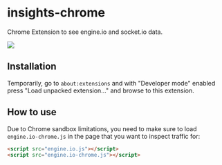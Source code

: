 
# insights-chrome

  Chrome Extension to see engine.io and socket.io data.

![](http://cl.ly/image/0d3q1l2s0U1m/Image%202012.10.23%2012:21:44%20PM.png)

## Installation

Temporarily, go to `about:extensions` and with "Developer mode" enabled
press "Load unpacked extension…" and browse to this extension.

## How to use

Due to Chrome sandbox limitations, you need to make sure to load
`engine.io-chrome.js` in the page that you want to inspect traffic for:

```html
<script src="engine.io.js"></script>
<script src="engine.io-chrome.js"></script>
```
